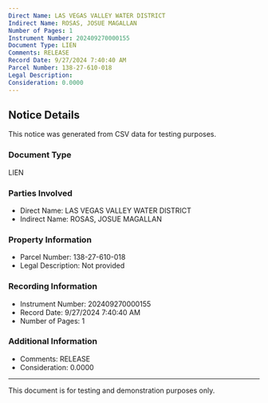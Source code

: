 ```yaml
---
Direct Name: LAS VEGAS VALLEY WATER DISTRICT
Indirect Name: ROSAS, JOSUE MAGALLAN
Number of Pages: 1
Instrument Number: 202409270000155
Document Type: LIEN
Comments: RELEASE
Record Date: 9/27/2024 7:40:40 AM
Parcel Number: 138-27-610-018
Legal Description: 
Consideration: 0.0000
---
```


## Notice Details

This notice was generated from CSV data for testing purposes.

### Document Type
LIEN

### Parties Involved
- Direct Name: LAS VEGAS VALLEY WATER DISTRICT
- Indirect Name: ROSAS, JOSUE MAGALLAN

### Property Information
- Parcel Number: 138-27-610-018
- Legal Description: Not provided

### Recording Information
- Instrument Number: 202409270000155
- Record Date: 9/27/2024 7:40:40 AM
- Number of Pages: 1

### Additional Information
- Comments: RELEASE
- Consideration: 0.0000

---

This document is for testing and demonstration purposes only.
